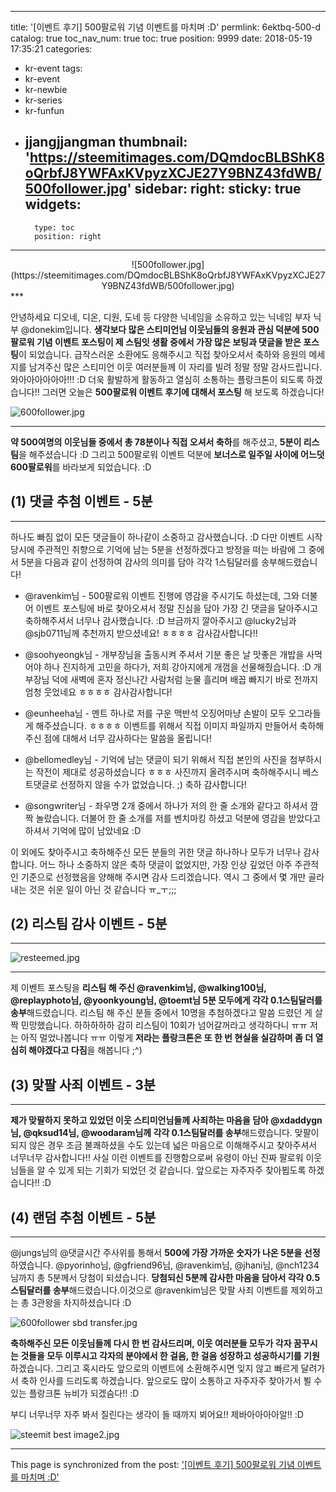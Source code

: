 
---
title: '[이벤트 후기] 500팔로워 기념 이벤트를 마치며 :D'
permlink: 6ektbq-500-d
catalog: true
toc_nav_num: true
toc: true
position: 9999
date: 2018-05-19 17:35:21
categories:
- kr-event
tags:
- kr-event
- kr-newbie
- kr-series
- kr-funfun
- jjangjjangman
thumbnail: 'https://steemitimages.com/DQmdocBLBShK8oQrbfJ8YWFAxKVpyzXCJE27Y9BNZ43fdWB/500follower.jpg'
sidebar:
    right:
        sticky: true
widgets:
    -
        type: toc
        position: right
---


<center> ![500follower.jpg](https://steemitimages.com/DQmdocBLBShK8oQrbfJ8YWFAxKVpyzXCJE27Y9BNZ43fdWB/500follower.jpg) </center>
***


안녕하세요 디오네, 디온, 디원, 도네 등 다양한 닉네임을 소유하고 있는 닉네임 부자 닉부 @donekim입니다. **생각보다 많은 스티미언님 이웃님들의 응원과 관심 덕분에 500팔로워 기념 이벤트 포스팅이 제 스팀잇 생활 중에서 가장 많은 보팅과 댓글을 받은 포스팅**이 되었습니다. 급작스러운 소환에도 응해주시고 직접 찾아오셔서 축하와 응원의 메세지를 남겨주신 많은 스티미언 이웃 여러분들께 이 자리를 빌려 정말 정말 감사드립니다. 와아아아아아아!!! :D 더욱 활발하게 활동하고 열심히 소통하는 플랑크톤이 되도록 하겠습니다!! 그러면 오늘은 **500팔로워 이벤트 후기에 대해서 포스팅** 해 보도록 하겠습니다!

![600follower.jpg](https://steemitimages.com/DQmV2AqRS3RD3YULSYNzaXVoxUZcdeEhshqshd2uz6FmQhC/600follower.jpg)
***

**약 500여명의 이웃님들 중에서 총 78분이나 직접 오셔서 축하**를 해주셨고, **5분이 리스팀**을 해주셨습니다 :D 그리고 500팔로워 이벤트 덕분에 **보너스로 일주일 사이에 어느덧 600팔로워**를 바라보게 되었습니다. :D 



## (1) 댓글 추첨 이벤트  - 5분
***

하나도 빠짐 없이 모든 댓글들이 하나같이 소중하고 감사했습니다. :D 다만 이벤트 시작 당시에 주관적인 취향으로 기억에 남는 5분을 선정하겠다고 방정을 떠는 바람에 그 중에서 5분을 다음과 같이 선정하여 감사의 의미를 담아 각각 1스팀달러를 송부해드렸습니다! 

- @ravenkim님 - 500팔로워 이벤트 진행에 영감을 주시기도 하셨는데, 그와 더불어 이벤트 포스팅에 바로 찾아오셔서 정말 진심을 담아 가장 긴 댓글을 달아주시고 축하해주셔서 너무나 감사했습니다. :D 브금까지 깔아주시고 @lucky2님과 @sjb0711님께 추천까지 받으셨네요! ㅎㅎㅎㅎ 감사감사합니다!!

- @soohyeongk님 - 개부장님을 출동시켜 주셔서 기분 좋은 날 맛좋은 개밥을 사먹어야 하나 진지하게 고민을 하다가, 저희 강아지에게 개껌을 선물해줬습니다. :D 개부장님 덕에 새벽에 혼자 정신나간 사람처럼 눈물 흘리며 배꼽 빠지기 바로 전까지 엄청 웃었네요 ㅎㅎㅎㅎ 감사감사합니다!

- @eunheeha님 - 멘트 하나로 저를 구운 맥반석 오징어마냥 손발이 모두 오그라들게 해주셨습니다. ㅎㅎㅎㅎ 이벤트를 위해서 직접 이미지 파일까지 만들어서 축하해주신 점에 대해서 너무 감사하다는 말씀을 올립니다!

- @bellomedley님 - 기억에 남는 댓글이 되기 위해서 직접 본인의 사진을 첨부하시는 작전이 제대로 성공하셨습니다 ㅎㅎㅎ 사진까지 올려주시며 축하해주시니 베스트댓글로 선정하지 않을 수가 없었습니다. ;) 축하 감사합니다!

- @songwriter님 - 좌우명 2개 중에서 하나가 저의 한 줄 소개와 같다고 하셔서 깜짝 놀랐습니다. 더불어 한 줄 소개를 저를 벤치마킹 하셨고 덕분에 영감을 받았다고 하셔서 기억에 많이 남았네요 :D

이 외에도 찾아주시고 축하해주신 모든 분들의 귀한 댓글 하나하나 모두가 너무나 감사합니다. 어느 하나 소중하지 않은 축하 댓글이 없었지만, 가장 인상 깊었던 아주 주관적인 기준으로 선정했음을 양해해 주시면 감사 드리겠습니다. 역시 그 중에서 몇 개만 골라내는 것은 쉬운 일이 아닌 것 같습니다 ㅠ_ㅜ;;;





## (2) 리스팀 감사 이벤트 - 5분
***


![resteemed.jpg](https://steemitimages.com/DQmay19j5dSa1H7bsUZJn56LRkaB3mPSgaUy8fBeyGcPFAy/resteemed.jpg)
***


제 이벤트 포스팅을 **리스팀  해 주신 @ravenkim님, @walking100님, @replayphoto님, @yoonkyoung님, @toemt님 5분 모두에게 각각 0.1스팀달러를 송부**해드렸습니다. 리스팀 해 주신 분들 중에서 10명을 추첨하겠다고 말씀 드렸던 게 살짝 민망했습니다. 하하하하하 감히 리스팀이 10회가 넘어갈꺼라고 생각하다니 ㅠㅠ 저는 아직 멀었나봅니다 ㅠㅠ 이렇게 **저라는 플랑크톤은 또 한 번 현실을 실감하며 좀 더 열심히 해야겠다고 다짐**을 해봅니다 ;^)



## (3) 맞팔 사죄 이벤트 - 3분
***

**제가 맞팔하지 못하고 있었던 이웃 스티미언님들께 사죄하는 마음을 담아 @xdaddygn님, @qksud14님, @woodaram님께 각각 0.1스팀달러를 송부**해드렸습니다. 맞팔이 되지 않은 경우 조금 불쾌하셨을 수도 있는데 넓은 마음으로 이해해주시고 찾아주셔서 너무너무 감사합니다!! 사실 이런 이벤트를 진행함으로써 유령이 아닌 진짜 팔로워 이웃님들을 알 수 있게 되는 기회가 되었던 것 같습니다. 앞으로는 자주자주 찾아뵙도록 하겠습니다!! :D

## (4) 랜덤 추첨 이벤트 - 5분
***

@jungs님의 @댓글시간 주사위를 통해서 **500에 가장 가까운 숫자가 나온 5분을 선정**하였습니다. @pyorinho님, @gfriend96님, @ravenkim님, @jhani님, @nch1234님까지 총 5분께서 당첨이 되셨습니다. **당첨되신 5분께 감사한 마음을 담아서 각각 0.5스팀달러를 송부**해드렸습니다.이것으로 @ravenkim님은 맞팔 사죄 이벤트를 제외하고는 총 3관왕을 차지하셨습니다 :D 

![600follower sbd transfer.jpg](https://steemitimages.com/DQmeSuTc1DGHEesT8UEwoTTNWEr7ojWPZAymexsgkrFpL8h/600follower%20sbd%20transfer.jpg)



**축하해주신 모든 이웃님들께 다시 한 번 감사드리며, 이웃 여러분들 모두가 각자 꿈꾸시는 것들을 모두 이루시고 각자의 분야에서 한 걸음, 한 걸음 성장하고 성공하시기를 기원**하겠습니다. 그리고 혹시라도 앞으로의 이벤트에 소환해주시면 잊지 않고 빠르게 달려가서 축하 인사를 드리도록 하겠습니다. 앞으로도 많이 소통하고 자주자주 찾아가서 뵐 수 있는 플랑크톤 뉴비가 되겠슴다!! :D

부디 너무너무 자주 봐서 질린다는 생각이 들 때까지 뵈어요!! 제바아아아아알!! :D 

![steemit best image2.jpg](https://steemitimages.com/DQmRk7SzBnjSWYF5EcxXXhbDiBpJGuUzYCTZDWHmdKMjgJW/steemit%20best%20image2.jpg)

- - -

This page is synchronized from the post: ['[이벤트 후기] 500팔로워 기념 이벤트를 마치며 :D'](https://steemit.com/@donekim/6ektbq-500-d)
